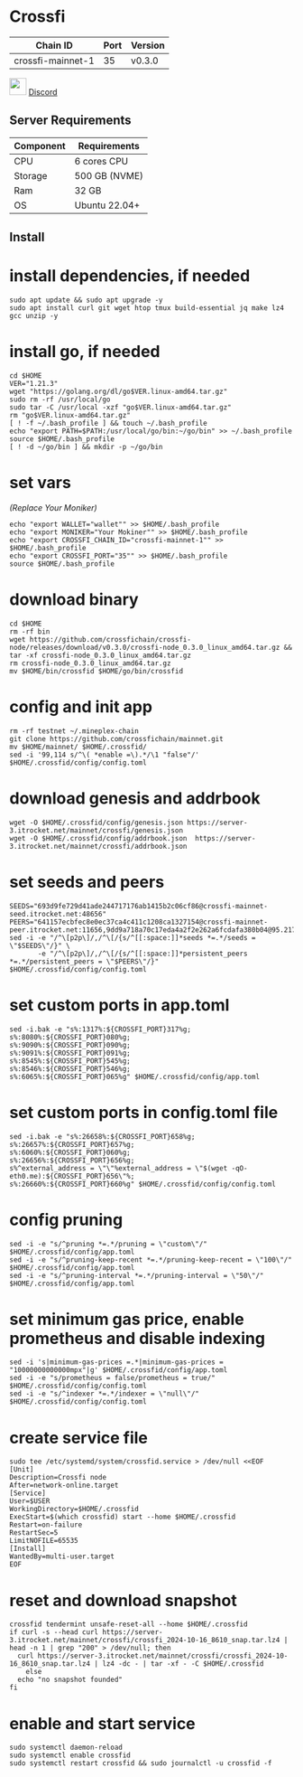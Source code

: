 # Crossfi
|  Chain ID  |  Port  |  Version  |
|------------|--------|-----------|
| crossfi-mainnet-1  |  35   |   v0.3.0   |

<img src="https://github.com/vnbnode/VNBnode-Guides/assets/76662222/7724db8a-a28e-452b-8431-ed5a748ba9bd" width="30"/> <a href="https://discord.gg/crossfi" target="_blank">Discord</a>
## Server Requirements
| Component   |  Requirements  |
|-------------|----------------|
| CPU         | 6 cores CPU  |
| Storage     | 500 GB (NVME)  |
| Ram         | 32 GB          |
| OS          | Ubuntu 22.04+  |
## Install
# install dependencies, if needed
```
sudo apt update && sudo apt upgrade -y
sudo apt install curl git wget htop tmux build-essential jq make lz4 gcc unzip -y
```
# install go, if needed
```
cd $HOME
VER="1.21.3"
wget "https://golang.org/dl/go$VER.linux-amd64.tar.gz"
sudo rm -rf /usr/local/go
sudo tar -C /usr/local -xzf "go$VER.linux-amd64.tar.gz"
rm "go$VER.linux-amd64.tar.gz"
[ ! -f ~/.bash_profile ] && touch ~/.bash_profile
echo "export PATH=$PATH:/usr/local/go/bin:~/go/bin" >> ~/.bash_profile
source $HOME/.bash_profile
[ ! -d ~/go/bin ] && mkdir -p ~/go/bin
```
# set vars 
_(Replace Your Moniker)_
```
echo "export WALLET="wallet"" >> $HOME/.bash_profile
echo "export MONIKER="Your Mokiner"" >> $HOME/.bash_profile
echo "export CROSSFI_CHAIN_ID="crossfi-mainnet-1"" >> $HOME/.bash_profile
echo "export CROSSFI_PORT="35"" >> $HOME/.bash_profile
source $HOME/.bash_profile
```
# download binary
```
cd $HOME
rm -rf bin
wget https://github.com/crossfichain/crossfi-node/releases/download/v0.3.0/crossfi-node_0.3.0_linux_amd64.tar.gz && tar -xf crossfi-node_0.3.0_linux_amd64.tar.gz
rm crossfi-node_0.3.0_linux_amd64.tar.gz
mv $HOME/bin/crossfid $HOME/go/bin/crossfid
```
# config and init app
```
rm -rf testnet ~/.mineplex-chain
git clone https://github.com/crossfichain/mainnet.git
mv $HOME/mainnet/ $HOME/.crossfid/
sed -i '99,114 s/^\( *enable =\).*/\1 "false"/' $HOME/.crossfid/config/config.toml
```
# download genesis and addrbook
```
wget -O $HOME/.crossfid/config/genesis.json https://server-3.itrocket.net/mainnet/crossfi/genesis.json
wget -O $HOME/.crossfid/config/addrbook.json  https://server-3.itrocket.net/mainnet/crossfi/addrbook.json
```
# set seeds and peers
```
SEEDS="693d9fe729d41ade244717176ab1415b2c06cf86@crossfi-mainnet-seed.itrocket.net:48656"
PEERS="641157ecbfec8e0ec37ca4c411c1208ca1327154@crossfi-mainnet-peer.itrocket.net:11656,9dd9a718a70c17eda4a2f2e262a6fcdafa380b04@95.217.45.201:23656,c482ab7bb52202149477fded22d6741d746d7e45@95.217.204.58:26056,d996012096cfef860bf24543740d58da45e5b194@37.27.183.62:26656,6b90dd8399533bca9066030f6193dca37f1565e1@65.109.234.80:26656,adb475675d97a9ce67bcea8cfdd66f23b92f1162@89.110.91.158:26656,9c8bf508ead86588f41ecc76cc6021c88493c199@57.129.32.223:26656,f27eff68f2f3542a317bad66fdf9f1cc93a80dc1@49.13.76.170:26656,f8cbc62fb487ae825edf79c580206d0e34ee9f51@5.161.229.160:26656,90fd2ad4f2b57bf6fa0c40cd579310f5ceebf0f5@5.78.128.70:26656,f5d2b1a6ab68ac9357366afe424564ab42a9d444@185.107.82.171:26656"
sed -i -e "/^\[p2p\]/,/^\[/{s/^[[:space:]]*seeds *=.*/seeds = \"$SEEDS\"/}" \
       -e "/^\[p2p\]/,/^\[/{s/^[[:space:]]*persistent_peers *=.*/persistent_peers = \"$PEERS\"/}" $HOME/.crossfid/config/config.toml
```
# set custom ports in app.toml
```
sed -i.bak -e "s%:1317%:${CROSSFI_PORT}317%g;
s%:8080%:${CROSSFI_PORT}080%g;
s%:9090%:${CROSSFI_PORT}090%g;
s%:9091%:${CROSSFI_PORT}091%g;
s%:8545%:${CROSSFI_PORT}545%g;
s%:8546%:${CROSSFI_PORT}546%g;
s%:6065%:${CROSSFI_PORT}065%g" $HOME/.crossfid/config/app.toml
```
# set custom ports in config.toml file
```
sed -i.bak -e "s%:26658%:${CROSSFI_PORT}658%g;
s%:26657%:${CROSSFI_PORT}657%g;
s%:6060%:${CROSSFI_PORT}060%g;
s%:26656%:${CROSSFI_PORT}656%g;
s%^external_address = \"\"%external_address = \"$(wget -qO- eth0.me):${CROSSFI_PORT}656\"%;
s%:26660%:${CROSSFI_PORT}660%g" $HOME/.crossfid/config/config.toml
```
# config pruning
```
sed -i -e "s/^pruning *=.*/pruning = \"custom\"/" $HOME/.crossfid/config/app.toml
sed -i -e "s/^pruning-keep-recent *=.*/pruning-keep-recent = \"100\"/" $HOME/.crossfid/config/app.toml
sed -i -e "s/^pruning-interval *=.*/pruning-interval = \"50\"/" $HOME/.crossfid/config/app.toml
```
# set minimum gas price, enable prometheus and disable indexing
```
sed -i 's|minimum-gas-prices =.*|minimum-gas-prices = "10000000000000mpx"|g' $HOME/.crossfid/config/app.toml
sed -i -e "s/prometheus = false/prometheus = true/" $HOME/.crossfid/config/config.toml
sed -i -e "s/^indexer *=.*/indexer = \"null\"/" $HOME/.crossfid/config/config.toml
```
# create service file
```
sudo tee /etc/systemd/system/crossfid.service > /dev/null <<EOF
[Unit]
Description=Crossfi node
After=network-online.target
[Service]
User=$USER
WorkingDirectory=$HOME/.crossfid
ExecStart=$(which crossfid) start --home $HOME/.crossfid
Restart=on-failure
RestartSec=5
LimitNOFILE=65535
[Install]
WantedBy=multi-user.target
EOF
```
# reset and download snapshot
```
crossfid tendermint unsafe-reset-all --home $HOME/.crossfid
if curl -s --head curl https://server-3.itrocket.net/mainnet/crossfi/crossfi_2024-10-16_8610_snap.tar.lz4 | head -n 1 | grep "200" > /dev/null; then
  curl https://server-3.itrocket.net/mainnet/crossfi/crossfi_2024-10-16_8610_snap.tar.lz4 | lz4 -dc - | tar -xf - -C $HOME/.crossfid
    else
  echo "no snapshot founded"
fi
```
# enable and start service
```
sudo systemctl daemon-reload
sudo systemctl enable crossfid
sudo systemctl restart crossfid && sudo journalctl -u crossfid -f
```
